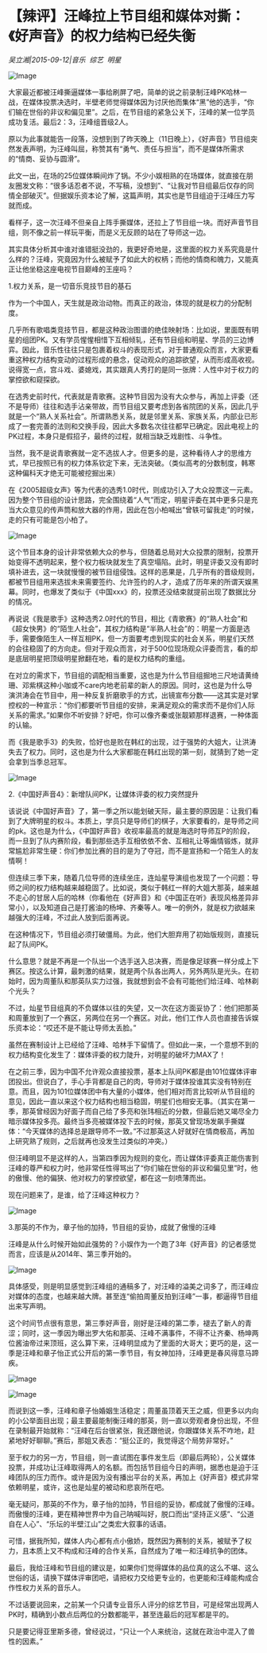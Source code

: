 # 【辣评】汪峰拉上节目组和媒体对撕：《好声音》的权力结构已经失衡

*吴立湘|2015-09-12|音乐 
                                                综艺 
                                                明星*

![Image](http://static.ylzbl.com/uploads/ueditor/php/upload/image/20171014/1507991215434741.jpeg)

大家最近都被汪峰撕逼媒体一事给刷屏了吧，简单的说之前录制汪峰PK哈林一战，在媒体投票决选时，半壁老师觉得媒体因为讨厌他而集体“黑”他的选手，“你们输在世俗的非议和偏见里”。之后，在节目组的紧急公关下，汪峰的某一位学员成功复活。最后2：3，汪峰组晋级2人。

原以为此事就能告一段落，没想到到了昨天晚上（11日晚上），《好声音》节目组突然发表声明，为汪峰叫屈，称赞其有“勇气、责任与担当”，而不是媒体所需求的“情商、妥协与圆滑”。

此文一出，在场的25位媒体瞬间炸了锅。不少小娱相熟的在场媒体，就直接在朋友圈发文称：“很多话忍者不说，不写稿，没想到”、“让我对节目组最后仅存的同情全部破灭”。但据娱乐资本论了解，这篇声明，其实也是节目组迫于汪峰压力写就而成。

看样子，这一次汪峰不但亲自上阵手撕媒体，还拉上了节目组一块。而好声音节目组，则不像之前一样玩平衡，而是义无反顾的站在了导师这一边。

其实具体分析其中谁对谁错挺没劲的，我更好奇地是，这里面的权力关系究竟是什么样的？汪峰，究竟因为什么被赋予了如此大的权柄；而他的情商和魄力，又能真正让他坐稳这座电视节目巅峰的王座吗？

1.权力关系，是一切音乐竞技节目的基石

作为一个中国人，天生就是政治动物。而真正的政治，体现的就是权力的分配制度。

几乎所有歌唱类竞技节目，都是这种政治图谱的绝佳映射场：比如说，里面既有明星的组团PK。又有学员惺惺相惜下互相倾轧，还有节目组和明星、学员的三边博弈。因此，音乐性往往只是包裹着权斗的表现形式，对于普通观众而言，大家更看重这种权力结构变动的过程形成的悬念，促动观众的追踪欲望，从而形成高收视。说得宽一点，宫斗戏、婆媳戏，其实跟真人秀打的是同一张牌：人性中对于权力的掌控欲和窥探欲。

在选秀史前时代，代表就是青歌赛。这种节目因为没有大众参与，再加上评委（还不是导师）往往和选手沾亲带故，而节目组又要考虑到各省院团的关系，因此几乎就是一个“熟人关系社会”。所谓熟悉关系，就是邻里关系、家族关系，内部业已形成了一套完善的法则和交换手段，因此大多数名次往往都早已确定。因此电视上的PK过程，本身只是假招子，最终的过程，就相当缺乏戏剧性、斗争性。

当然，我不是说青歌赛就一定不选拔人才。但更多的是，这种看待人才的思维方式，早已按照已有的权力体系钦定下来，无法突破。（类似高考的分数制度，韩寒这种偏科天才绝无可能被挖掘出来）

在《2005超级女声》等为代表的选秀1.0时代，则成功引入了大众投票这一元素。因为整个节目组的设计思路，完全围绕着“人气”而定，明星评委在其中更多只是充当大众意见的传声筒和放大器的作用，因此在包小柏喊出“曾轶可留我走”的时候，走的只有可能是包小柏了。

![Image](http://static.ylzbl.com/uploads/ueditor/php/upload/image/20171014/1507991439699535.jpeg)

这个节目本身的设计非常依赖大众的参与，但随着总局对大众投票的限制，投票开始变得不透明起来，整个权力板块就发生了真空塌陷。此时，明星评委又没有即时填补进去，这一块就慢慢的被节目组侵蚀。这样的恶果是，几乎所有的晋级规则，都被节目组用来选拔未来需要签约、允许签约的人才，造成了历年来的所谓天娱黑幕。同时，也爆发了类似于《中国xxx》的，投票还没结束就提前出现了数据比分的情况。

再说说《我是歌手》这种选秀2.0时代的节目，相比《青歌赛》的“熟人社会”和《超女快男》的“陌生人社会”，其权力结构是“半熟人社会”的：明星一方面是选手，需要像陌生人一样互相PK，但一方面要考虑到现实的社会关系，明星们天然的会往稳固了的方向走。但对于观众而言，对于500位现场观众评委而言，看的却是底层明星把顶级明星掀翻在地，看的是权力结构的重组。

在对立的需求下，节目组的调配相当重要，这也是为什么节目组掘地三尺地请黄绮珊、邓紫棋这种小咖或不care内地老前辈的新人的原因。同时，这也是为什么导演洪涛会在节目中，用一种反复折磨歌手的方式，出镜宣布分数——这其实是对掌控权的一种宣示：“你们都要听节目组的安排，来满足观众的需求而不是你们人际关系的需求。”如果你不听安排？好吧，你可以像齐秦或张靓颖那样退赛，一种体面的认输。

而《我是歌手3》的失败，恰好也是败在韩红的出现，过于强势的大姐大，让洪涛失去了权力。同时，这也是为什么大家都能在韩红出现的第一刻，就猜到了她一定会拿到当季总冠军。

![Image](http://static.ylzbl.com/uploads/ueditor/php/upload/image/20171014/1507991503426763.jpeg)

2.《中国好声音4》：新增队间PK，让媒体评委的权力突然提升

该说说《中国好声音》了，第一季之所以能划破天际，最主要的原因是：让我们看到了大牌明星的权斗。本质上，学员只是导师们的棋子，大家要看的，是导师之间的pk。这也是为什么，《中国好声音》收视率最高的就是海选时导师互P的阶段，而一旦到了队内赛阶段，看到那些选手互相依依不舍、互相礼让等煽情锻炼，就非常尴尬非常生硬：你们参加比赛的目的是为了夺冠，而不是宣扬和一个陌生人的友情啊！

但连续三季下来，随着几位导师的连续坐庄，连灿星导演组也发现了一个问题：导师之间的权力结构越来越稳固了。比如说，类似于韩红一样的大姐大那英，越来越不走心的甘居人后的哈林（你看他在《好声音》和《中国正在听》表现风格差异非常小），以及知道自己是打酱油的杨坤、齐秦等人。唯一的例外，就是权力欲越来越强大的汪峰，不过此人放到后面再说。

在这种情况下，节目组必须打破僵局。为此，他们大胆弃用了初始版规则，直接玩起了队间PK。

什么意思？就是不再是一个队出一个选手送入总决赛，而是像足球赛一样分成上下赛区。按这么计算，最刺激的结果，就是两个队各出两人，另外两队是光头。在初始时，因为周董队和那英队实力过强，我就想到会不会有可能他们给汪峰、哈林剃个光头？

不过，灿星节目组真的不负媒体以往的失望，又一次在这方面妥协了：他们把那英和周董放到了一个赛区，另两位在另一个赛区。对此，他们工作人员也直接告诉娱乐资本论：“哎还不是不能让导师太丢脸。”

虽然在赛制设计上已经给了汪峰、哈林手下留情了。但如此一来，一个意想不到的权力结构变化发生了：媒体评委的权力陡升，对明星的破坏力MAX了！

在之前三季，因为中国不允许观众直接投票，基本上队间PK都是由101位媒体评审团投出。但说白了，手心手背都是自己的肉，导师对于媒体投谁其实没有特别在意。而且，因为101位媒体团中有大量的小媒体，他们相对而言比较听从节目组的意见，因此一直以来这个权力结构也相当稳固，明星们也相安无事。（其实在第一季，那英曾经因为好面子而自己给了多亮和张玮相近的分数，但最后她又竭尽全力暗示媒体投多亮。最终当多亮被媒体投下去的时候，那英又曾现场发飙手撕媒体：“今天媒体的选择总是跟导师不一致。”不过那英这人好就好在情商极高，再加上研究熟了规则，之后就再也没发生过类似的冲突。）

但汪峰明显不是这样的人，当第四季因为规则的变化，而让媒体评委真正能伤害到汪峰的尊严和权力时，他非常任性得骂出了“你们输在世俗的非议和偏见里”时，他的傲慢、他的偏狭、他对权力的掌控欲望，都在这一刻喷薄而出。

现在问题来了，是谁，给了汪峰这种权力？

![Image](http://static.ylzbl.com/uploads/ueditor/php/upload/image/20171014/1507991737198038.jpeg)

3.那英的不作为，章子怡的加持，节目组的妥协，成就了傲慢的汪峰

汪峰是从什么时候开始如此强势的？小娱作为一个跑了3年《好声音》的记者感觉而言，应该是从2014年、第三季开始的。

![Image](http://si1.go2yd.com/get-image/0HThMC13KHQ)

具体感受，则是明显感觉到汪峰组的通稿多了，对汪峰的溢美之词多了，而汪峰应对媒体的态度，也越来越大牌。甚至连“偷拍周董反拍到汪峰”一事，都逼得节目组出来写声明。

这个时间节点很有意思，第三季好声音，刚好是汪峰的第二季，褪去了新人的青涩；同时，这一季因为曝出罗大佑和那英、汪峰不满事件，不得不让齐秦、杨坤两位酱油帝过来顶班，这么算下来，汪峰明显成为了里面的大哥大；更巧的是，这一季是汪峰和章子怡正式公开后的第一季节目，有女神加持，汪峰更是春风得意马蹄疾。

![Image](http://si1.go2yd.com/get-image/0HThMElr7UO)

![Image](http://si1.go2yd.com/get-image/0HThMJzUUeO)

而说到这一季，汪峰和章子怡婚姻生活稳定；周董虽顶着天王之威，但更多以内向的小公举面目出现；最主要最能制衡汪峰的那英，则一直以旁观者身份出现，不但在录制最开始就称：“汪峰在后台很紧张，我还跟他说，你跟媒体关系不咋地，赶紧地好好聊聊。”赛后，那姐又表态：“挺公正的，我觉得这个局势非常好。”

至于权力的另一方，节目组，则一直试图在事件发生后（即最后两轮），公关媒体投票，并成功让汪峰取得两人的名额。而包括节目组今日的声明，据悉也是迫于汪峰团队的压力而作。或许是因为没有播出平台的关系，再加上《好声音》模式非常依赖明星，或许，这也是灿星的被动和悲哀所在吧。

毫无疑问，那英的不作为，章子怡的加持，节目组的妥协，都成就了傲慢的汪峰。而傲慢的汪峰，更在精神世界中为自己呐喊叫好，脱口而出“坚持正义感”、“公道自在人心”、“乐坛的半壁江山”之类宏大叙事的话语。

可惜，据我所知，媒体人内心都有点小傲娇，既然因为赛制的关系，被赋予了权力，且本质上又不构成和汪峰的合作关系，自然成为了唯一和汪峰抗争的团体。

最后，我给汪峰和节目组的建议是，如果你们觉得媒体的品位真的这么不堪、这么世俗的话，请换下媒体评审团吧，请把权力交给更专业的，也更能和汪峰能构成合作性权力关系的音乐人。

不过话要说回来，之前某一个只请专业音乐人评分的综艺节目，可是经常出现两人PK时，精确到小数点后两位的分数都能平，甚至连最后的冠军都是平的。

只是要记得亚里斯多德，曾经说过，“只让一个人来统治，这就在政治中混入了兽性的因素。”

